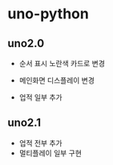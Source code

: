 # uno-python
## uno2.0
+ 순서 표시 노란색 카드로 변경

+ 메인화면 디스플레이 변경

+ 업적 일부 추가

## uno2.1
+ 업적 전부 추가
+ 멀티플레이 일부 구현 

